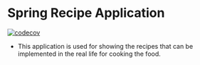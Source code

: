 # Spring Recipe Application
[![codecov](https://codecov.io/github/mananaggarwal2001/spring5-recipe-app/graph/badge.svg?token=9UKXMIN675)](https://codecov.io/github/mananaggarwal2001/spring5-recipe-app)
- This application is used for showing the recipes that can be implemented in the real life for cooking the food.